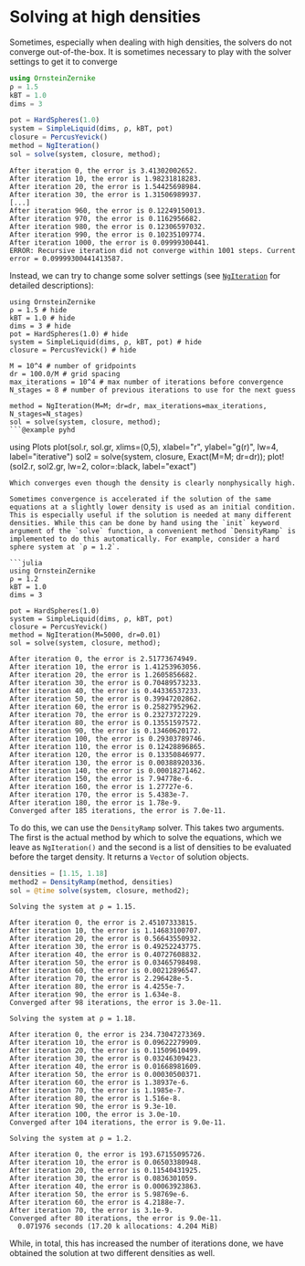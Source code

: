 # Solving at high densities

Sometimes, especially when dealing with high densities, the solvers do not converge out-of-the-box. It is sometimes necessary to play with the solver settings to get it to converge
```julia
using OrnsteinZernike
ρ = 1.5
kBT = 1.0
dims = 3

pot = HardSpheres(1.0)
system = SimpleLiquid(dims, ρ, kBT, pot)
closure = PercusYevick()
method = NgIteration()
sol = solve(system, closure, method);
```
```
After iteration 0, the error is 3.41302002652.
After iteration 10, the error is 1.98231818283.
After iteration 20, the error is 1.54425698984.
After iteration 30, the error is 1.31506989937.
[...]
After iteration 960, the error is 0.12249150013.
After iteration 970, the error is 0.1162956682.
After iteration 980, the error is 0.12306597032.
After iteration 990, the error is 0.10235109774.
After iteration 1000, the error is 0.09999300441.
ERROR: Recursive iteration did not converge within 1001 steps. Current error = 0.09999300441413587.
```

Instead, we can try to change some solver settings (see [`NgIteration`](@ref) for detailed descriptions):
```@example pyhd
using OrnsteinZernike
ρ = 1.5 # hide
kBT = 1.0 # hide
dims = 3 # hide
pot = HardSpheres(1.0) # hide
system = SimpleLiquid(dims, ρ, kBT, pot) # hide
closure = PercusYevick() # hide

M = 10^4 # number of gridpoints
dr = 100.0/M # grid spacing
max_iterations = 10^4 # max number of iterations before convergence 
N_stages = 8 # number of previous iterations to use for the next guess

method = NgIteration(M=M; dr=dr, max_iterations=max_iterations, N_stages=N_stages)
sol = solve(system, closure, method);
```@example pyhd
```
using Plots
plot(sol.r, sol.gr, xlims=(0,5), xlabel="r", ylabel="g(r)", lw=4, label="iterative")
sol2 = solve(system, closure, Exact(M=M; dr=dr));
plot!(sol2.r, sol2.gr, lw=2, color=:black, label="exact")
```
Which converges even though the density is clearly nonphysically high.

Sometimes convergence is accelerated if the solution of the same equations at a slightly lower density is used as an initial condition. This is especially useful if the solution is needed at many different densities. While this can be done by hand using the `init` keyword argument of the `solve` function, a convenient method `DensityRamp` is implemented to do this automatically. For example, consider a hard sphere system at `ρ = 1.2`.

```julia
using OrnsteinZernike
ρ = 1.2
kBT = 1.0
dims = 3

pot = HardSpheres(1.0)
system = SimpleLiquid(dims, ρ, kBT, pot)
closure = PercusYevick()
method = NgIteration(M=5000, dr=0.01)
sol = solve(system, closure, method);
```
```
After iteration 0, the error is 2.51773674949.
After iteration 10, the error is 1.41253963056.
After iteration 20, the error is 1.2605856682.
After iteration 30, the error is 0.70489573233.
After iteration 40, the error is 0.44336537233.
After iteration 50, the error is 0.39947202862.
After iteration 60, the error is 0.25827952962.
After iteration 70, the error is 0.23273727229.
After iteration 80, the error is 0.13551597572.
After iteration 90, the error is 0.13460620172.
After iteration 100, the error is 0.29303789746.
After iteration 110, the error is 0.12428896865.
After iteration 120, the error is 0.13350846977.
After iteration 130, the error is 0.00388920336.
After iteration 140, the error is 0.00018271462.
After iteration 150, the error is 7.94778e-6.
After iteration 160, the error is 1.27727e-6.
After iteration 170, the error is 5.4383e-7.
After iteration 180, the error is 1.78e-9.
Converged after 185 iterations, the error is 7.0e-11.
```


To do this, we can use the `DensityRamp` solver. This takes two arguments. The first is the actual method by which to solve the equations, which we leave as `NgIteration()` and the second is a list of densities to be evaluated before the target density. It returns a `Vector` of solution objects.

```julia
densities = [1.15, 1.18]
method2 = DensityRamp(method, densities)
sol = @time solve(system, closure, method2);
```
```
Solving the system at ρ = 1.15.

After iteration 0, the error is 2.45107333815.
After iteration 10, the error is 1.14683100707.
After iteration 20, the error is 0.56643550932.
After iteration 30, the error is 0.49252243775.
After iteration 40, the error is 0.40727608832.
After iteration 50, the error is 0.03465798498.
After iteration 60, the error is 0.00212896547.
After iteration 70, the error is 2.296428e-5.
After iteration 80, the error is 4.4255e-7.
After iteration 90, the error is 1.634e-8.
Converged after 98 iterations, the error is 3.0e-11.

Solving the system at ρ = 1.18.

After iteration 0, the error is 234.73047273369.
After iteration 10, the error is 0.09622279909.
After iteration 20, the error is 0.11509610499.
After iteration 30, the error is 0.03246309423.
After iteration 40, the error is 0.01668981609.
After iteration 50, the error is 0.00030500371.
After iteration 60, the error is 1.38937e-6.
After iteration 70, the error is 1.1985e-7.
After iteration 80, the error is 1.516e-8.
After iteration 90, the error is 9.3e-10.
After iteration 100, the error is 3.0e-10.
Converged after 104 iterations, the error is 9.0e-11.

Solving the system at ρ = 1.2.

After iteration 0, the error is 193.67155095726.
After iteration 10, the error is 0.06503380948.
After iteration 20, the error is 0.11540431925.
After iteration 30, the error is 0.0836301059.
After iteration 40, the error is 0.00063923863.
After iteration 50, the error is 5.98769e-6.
After iteration 60, the error is 4.2188e-7.
After iteration 70, the error is 3.1e-9.
Converged after 80 iterations, the error is 9.0e-11.
  0.071976 seconds (17.20 k allocations: 4.204 MiB)
```

While, in total, this has increased the number of iterations done, we have obtained the solution at two different densities as well.